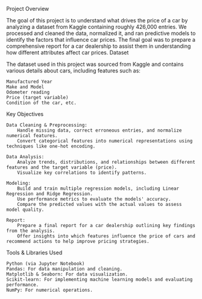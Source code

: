 Project Overview

The goal of this project is to understand what drives the price of a car by analyzing a dataset from Kaggle containing roughly 426,000 entries. We processed and cleaned the data, normalized it, and ran predictive models to identify the factors that influence car prices. The final goal was to prepare a comprehensive report for a car dealership to assist them in understanding how different attributes affect car prices.
Dataset

The dataset used in this project was sourced from Kaggle and contains various details about cars, including features such as:

    Manufactured Year
    Make and Model
    Odometer reading
    Price (target variable)
    Condition of the car, etc.

Key Objectives

    Data Cleaning & Preprocessing:
        Handle missing data, correct erroneous entries, and normalize numerical features.
        Convert categorical features into numerical representations using techniques like one-hot encoding.

    Data Analysis:
        Analyze trends, distributions, and relationships between different features and the target variable (price).
        Visualize key correlations to identify patterns.

    Modeling:
        Build and train multiple regression models, including Linear Regression and Ridge Regression.
        Use performance metrics to evaluate the models' accuracy.
        Compare the predicted values with the actual values to assess model quality.

    Report:
        Prepare a final report for a car dealership outlining key findings from the analysis.
        Offer insights into which features influence the price of cars and recommend actions to help improve pricing strategies.

Tools & Libraries Used

    Python (via Jupyter Notebook)
    Pandas: For data manipulation and cleaning.
    Matplotlib & Seaborn: For data visualization.
    Scikit-learn: For implementing machine learning models and evaluating performance.
    NumPy: For numerical operations.
